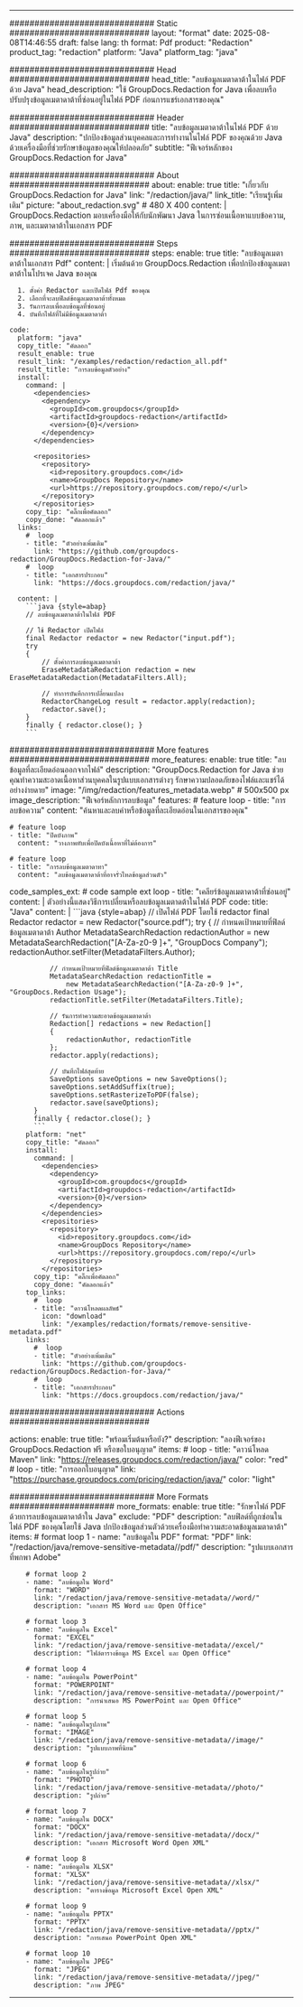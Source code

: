 
---
############################# Static ############################
layout: "format"
date:  2025-08-08T14:46:55
draft: false
lang: th
format: Pdf
product: "Redaction"
product_tag: "redaction"
platform: "Java"
platform_tag: "java"

############################# Head ############################
head_title: "ลบข้อมูลเมตาดาต้าในไฟล์ PDF ด้วย Java"
head_description: "ใช้ GroupDocs.Redaction for Java เพื่อลบหรือปรับปรุงข้อมูลเมตาดาต้าที่ซ่อนอยู่ในไฟล์ PDF ก่อนการแชร์เอกสารของคุณ"

############################# Header ############################
title: "ลบข้อมูลเมตาดาต้าในไฟล์ PDF ด้วย Java" 
description: "ปกป้องข้อมูลส่วนบุคคลและการทำงานในไฟล์ PDF ของคุณด้วย Java ด้วยเครื่องมือที่ช่วยรักษาข้อมูลของคุณให้ปลอดภัย"
subtitle: "ฟีเจอร์หลักของ GroupDocs.Redaction for Java" 

############################# About ############################
about:
    enable: true
    title: "เกี่ยวกับ GroupDocs.Redaction for Java"
    link: "/redaction/java/"
    link_title: "เรียนรู้เพิ่มเติม"
    picture: "about_redaction.svg" # 480 X 400
    content: |
       GroupDocs.Redaction มอบเครื่องมือให้กับนักพัฒนา Java ในการซ่อนเนื้อหาแบบข้อความ, ภาพ, และเมตาดาต้าในเอกสาร PDF

############################# Steps ############################
steps:
    enable: true
    title: "ลบข้อมูลเมตาดาต้าในเอกสาร Pdf"
    content: |
      เริ่มต้นด้วย GroupDocs.Redaction เพื่อปกป้องข้อมูลเมตาดาต้าในโปรเจค Java ของคุณ
      
      1. ตั้งค่า Redactor และเปิดไฟล์ Pdf ของคุณ
      2. เลือกที่จะลบฟิลด์ข้อมูลเมตาดาต้าทั้งหมด
      3. รันการลบเพื่อลบข้อมูลที่ซ่อนอยู่
      4. บันทึกไฟล์ที่ไม่มีข้อมูลเมตาดาต้า
   
    code:
      platform: "java"
      copy_title: "คัดลอก"
      result_enable: true
      result_link: "/examples/redaction/redaction_all.pdf"
      result_title: "การลบข้อมูลตัวอย่าง"
      install:
        command: |
          <dependencies>
            <dependency>
              <groupId>com.groupdocs</groupId>
              <artifactId>groupdocs-redaction</artifactId>
              <version>{0}</version>
            </dependency>
          </dependencies>

          <repositories>
            <repository>
              <id>repository.groupdocs.com</id>
              <name>GroupDocs Repository</name>
              <url>https://repository.groupdocs.com/repo/</url>
            </repository>
          </repositories>
        copy_tip: "คลิ๊กเพื่อคัดลอก"
        copy_done: "คัดลอกแล้ว"
      links:
        #  loop
        - title: "ตัวอย่างเพิ่มเติม"
          link: "https://github.com/groupdocs-redaction/GroupDocs.Redaction-for-Java/"
        #  loop
        - title: "เอกสารประกอบ"
          link: "https://docs.groupdocs.com/redaction/java/"
          
      content: |
        ```java {style=abap}
        // ลบข้อมูลเมตาดาต้าในไฟล์ PDF

        // ใช้ Redactor เปิดไฟล์
        final Redactor redactor = new Redactor("input.pdf");
        try
        {
            // ตั้งค่าการลบข้อมูลเมตาดาต้า
            EraseMetadataRedaction redaction = new EraseMetadataRedaction(MetadataFilters.All);

            // ทำการบันทึกการเปลี่ยนแปลง
            RedactorChangeLog result = redactor.apply(redaction);
            redactor.save();
        }
        finally { redactor.close(); }
        ```            


############################# More features ############################
more_features:
  enable: true
  title: "ลบข้อมูลที่ละเอียดอ่อนออกจากไฟล์"
  description: "GroupDocs.Redaction for Java ช่วยคุณทำความสะอาดเนื้อหาส่วนบุคคลในรูปแบบเอกสารต่างๆ รักษาความปลอดภัยของไฟล์และแชร์ได้อย่างง่ายดาย"
  image: "/img/redaction/features_metadata.webp" # 500x500 px
  image_description: "ฟีเจอร์หลักการลบข้อมูล"
  features:
    # feature loop
    - title: "การลบข้อความ"
      content: "ค้นหาและลบคำหรือข้อมูลที่ละเอียดอ่อนในเอกสารของคุณ"

    # feature loop
    - title: "ปิดบังภาพ"
      content: "วางภาพทับเพื่อปิดบังเนื้อหาที่ไม่ต้องการ"

    # feature loop
    - title: "การลบข้อมูลเมตาดาทา"
      content: "ลบข้อมูลเมตาดาต้าที่อาจรั่วไหลข้อมูลส่วนตัว"
      
  code_samples_ext:
    # code sample ext loop
    - title: "เคลียร์ข้อมูลเมตาดาต้าที่ซ่อนอยู่"
      content: |
        ตัวอย่างนี้แสดงวิธีการเปลี่ยนหรือลบข้อมูลเมตาดต้าในไฟล์ PDF
      code:
        title: "Java"
        content: |
          ```java {style=abap}
          //  เปิดไฟล์ PDF โดยใช้ redactor
          final Redactor redactor = new Redactor("source.pdf");
          try
          {
              // กำหนดเป้าหมายที่ฟิลด์ข้อมูลเมตาดาต้า Author
              MetadataSearchRedaction redactionAuthor = 
                  new MetadataSearchRedaction("[A-Za-z0-9 ]+", "GroupDocs Company");
              redactionAuthor.setFilter(MetadataFilters.Author);

              // กำหนดเป้าหมายที่ฟิลด์ข้อมูลเมตาดาต้า Title
              MetadataSearchRedaction redactionTitle = 
                  new MetadataSearchRedaction("[A-Za-z0-9 ]+", "GroupDocs.Redaction Usage");
              redactionTitle.setFilter(MetadataFilters.Title);

              // รันการทำความสะอาดข้อมูลเมตาดาต้า
              Redaction[] redactions = new Redaction[]
              {
                  redactionAuthor, redactionTitle
              };
              redactor.apply(redactions);

              // บันทึกไฟล์สุดท้าย
              SaveOptions saveOptions = new SaveOptions();
              saveOptions.setAddSuffix(true);
              saveOptions.setRasterizeToPDF(false);
              redactor.save(saveOptions);
          }
          finally { redactor.close(); }
          ```
        platform: "net"
        copy_title: "คัดลอก"
        install:
          command: |
            <dependencies>
              <dependency>
                <groupId>com.groupdocs</groupId>
                <artifactId>groupdocs-redaction</artifactId>
                <version>{0}</version>
              </dependency>
            </dependencies>
            <repositories>
              <repository>
                <id>repository.groupdocs.com</id>
                <name>GroupDocs Repository</name>
                <url>https://repository.groupdocs.com/repo/</url>
              </repository>
            </repositories>
          copy_tip: "คลิ๊กเพื่อคัดลอก"
          copy_done: "คัดลอกแล้ว"
        top_links:
          #  loop
          - title: "ดาวน์โหลดผลลัพธ์"
            icon: "download"
            link: "/examples/redaction/formats/remove-sensitive-metadata.pdf"
        links:
          #  loop
          - title: "ตัวอย่างเพิ่มเติม"
            link: "https://github.com/groupdocs-redaction/GroupDocs.Redaction-for-Java/"
          #  loop
          - title: "เอกสารประกอบ"
            link: "https://docs.groupdocs.com/redaction/java/"


############################# Actions ############################

actions:
  enable: true
  title: "พร้อมเริ่มต้นหรือยัง?"
  description: "ลองฟีเจอร์ของ GroupDocs.Redaction ฟรี หรือขอใบอนุญาต"
  items:
    #  loop
    - title: "ดาวน์โหลด Maven"
      link: "https://releases.groupdocs.com/redaction/java/"
      color: "red"
        #  loop
    - title: "การออกใบอนุญาต"
      link: "https://purchase.groupdocs.com/pricing/redaction/java/"
      color: "light"


############################# More Formats #####################
more_formats:
    enable: true
    title: "รักษาไฟล์ PDF ด้วยการลบข้อมูลเมตาดาต้าใน Java"
    exclude: "PDF"
    description: "ลบฟิลด์ที่ถูกซ่อนในไฟล์ PDF ของคุณโดยใช้ Java ปกป้องข้อมูลส่วนตัวด้วยเครื่องมือทำความสะอาดข้อมูลเมตาดาต้า"
    items: 
        # format loop 1
        - name: "ลบข้อมูลใน PDF"
          format: "PDF"
          link: "/redaction/java/remove-sensitive-metadata//pdf/"
          description: "รูปแบบเอกสารที่พกพา Adobe"

        # format loop 2
        - name: "ลบข้อมูลใน Word"
          format: "WORD"
          link: "/redaction/java/remove-sensitive-metadata//word/"
          description: "เอกสาร MS Word และ Open Office"
          
        # format loop 3
        - name: "ลบข้อมูลใน Excel"
          format: "EXCEL"
          link: "/redaction/java/remove-sensitive-metadata//excel/"
          description: "ไฟล์ตารางข้อมูล MS Excel และ Open Office"

        # format loop 4
        - name: "ลบข้อมูลใน PowerPoint"
          format: "POWERPOINT"
          link: "/redaction/java/remove-sensitive-metadata//powerpoint/"
          description: "การนำเสนอ MS PowerPoint และ Open Office"

        # format loop 5
        - name: "ลบข้อมูลในรูปภาพ"
          format: "IMAGE"
          link: "/redaction/java/remove-sensitive-metadata//image/"
          description: "รูปแบบภาพที่นิยม"

        # format loop 6
        - name: "ลบข้อมูลในรูปถ่าย"
          format: "PHOTO"
          link: "/redaction/java/remove-sensitive-metadata//photo/"
          description: "รูปถ่าย"

        # format loop 7
        - name: "ลบข้อมูลใน DOCX"
          format: "DOCX"
          link: "/redaction/java/remove-sensitive-metadata//docx/"
          description: "เอกสาร Microsoft Word Open XML"
          
        # format loop 8
        - name: "ลบข้อมูลใน XLSX"
          format: "XLSX"
          link: "/redaction/java/remove-sensitive-metadata//xlsx/"
          description: "ตารางข้อมูล Microsoft Excel Open XML"
          
        # format loop 9
        - name: "ลบข้อมูลใน PPTX"
          format: "PPTX"
          link: "/redaction/java/remove-sensitive-metadata//pptx/"
          description: "การเสนอ PowerPoint Open XML"

        # format loop 10
        - name: "ลบข้อมูลใน JPEG"
          format: "JPEG"
          link: "/redaction/java/remove-sensitive-metadata//jpeg/"
          description: "ภาพ JPEG"


---